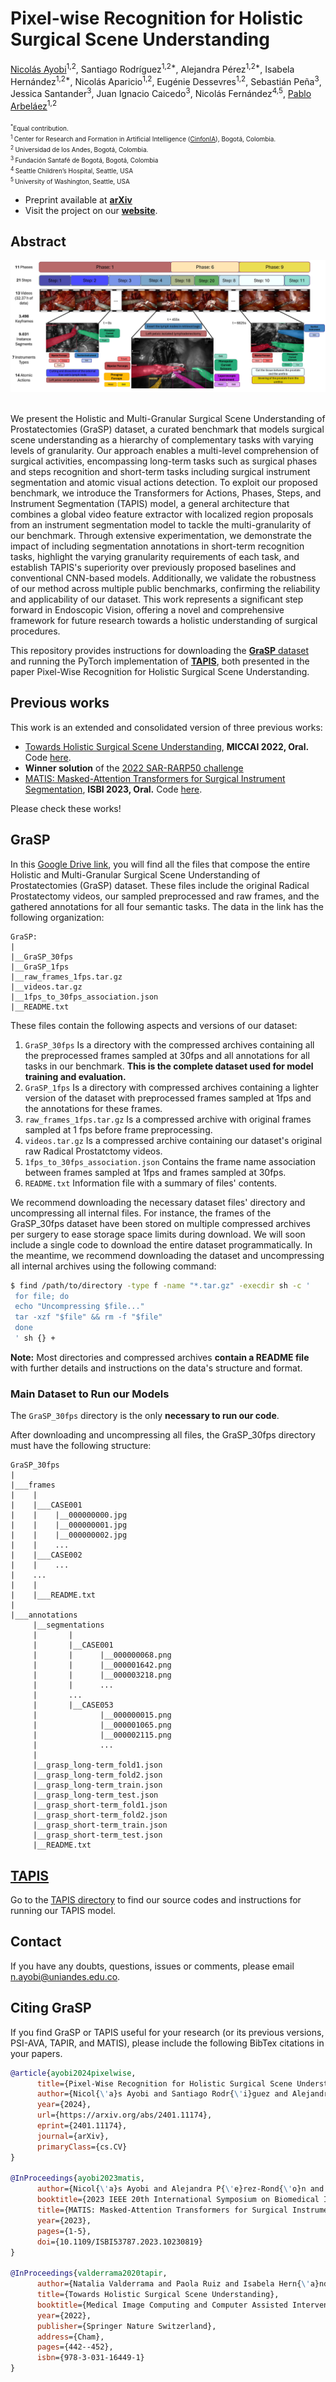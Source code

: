 # Pixel-wise Recognition for Holistic Surgical Scene Understanding

[Nicolás Ayobi](https://nayobi.github.io/)<sup>1,2</sup>, Santiago Rodríguez<sup>1,2*</sup>, Alejandra Pérez<sup>1,2*</sup>, Isabela Hernández<sup>1,2*</sup>, Nicolás Aparicio<sup>1,2</sup>, Eugénie Dessevres<sup>1,2</sup>, Sebastián Peña<sup>3</sup>, Jessica Santander<sup>3</sup>, Juan Ignacio Caicedo<sup>3</sup>, Nicolás Fernández<sup>4,5</sup>, [Pablo Arbeláez](https://scholar.google.com.co/citations?user=k0nZO90AAAAJ&hl=en)<sup>1,2</sup> <br/>
<br/>
<font size="1"><sup>*</sup>Equal contribution.</font><br/>
<font size="1"><sup>1 </sup> Center  for  Research  and  Formation  in  Artificial  Intelligence ([CinfonIA](https://cinfonia.uniandes.edu.co/)), Bogotá, Colombia.</font><br/>
<font size="1"><sup>2 </sup> Universidad  de  los  Andes,  Bogotá, Colombia.</font><br/>
<font size="1"><sup>3 </sup> Fundación Santafé de Bogotá, Bogotá, Colombia</font><br/>
<font size="1"><sup>4 </sup> Seattle Children’s Hospital, Seattle, USA</font><br/>
<font size="1"><sup>5 </sup> University of Washington, Seattle, USA</font><br/>

- Preprint available at [**arXiv**](https://arxiv.org/abs/2401.11174)<br/>
- Visit the project on our [**website**](https://cinfonia.uniandes.edu.co/publications/pixel-wise-recognition-for-holistic-surgical-scene-understanding/).

## Abstract

<div align="center">
  <img src="Images/dataset.jpg"/>
</div><br/>

We present the Holistic and Multi-Granular Surgical Scene Understanding of Prostatectomies (GraSP) dataset, a curated benchmark that models surgical scene understanding as a hierarchy of complementary tasks with varying levels of granularity. Our approach enables a multi-level comprehension of surgical activities, encompassing long-term tasks such as surgical phases and steps recognition and short-term tasks including surgical instrument segmentation and atomic visual actions detection. To exploit our proposed benchmark, we introduce the Transformers for Actions, Phases, Steps, and Instrument Segmentation (TAPIS) model, a general architecture that combines a global video feature extractor with localized region proposals from an instrument segmentation model to tackle the multi-granularity of our benchmark. Through extensive experimentation, we demonstrate the impact of including segmentation annotations in short-term recognition tasks, highlight the varying granularity requirements of each task, and establish TAPIS's superiority over previously proposed baselines and conventional CNN-based models. Additionally, we validate the robustness of our method across multiple public benchmarks, confirming the reliability and applicability of our dataset. This work represents a significant step forward in Endoscopic Vision, offering a novel and comprehensive framework for future research towards a holistic understanding of surgical procedures.

This repository provides instructions for downloading the [**GraSP** dataset](https://github.com/BCV-Uniandes/GraSP?tab=readme-ov-file#grasp) and running the PyTorch implementation of [**TAPIS**](https://github.com/BCV-Uniandes/GraSP/tree/main/TAPIS), both presented in the paper Pixel-Wise Recognition for Holistic Surgical Scene Understanding.

## Previous works

This work is an extended and consolidated version of three previous works:

- [Towards Holistic Surgical Scene Understanding](https://link.springer.com/chapter/10.1007/978-3-031-16449-1_42), **MICCAI 2022, Oral.** Code [here](https://github.com/BCV-Uniandes/TAPIR).
- **Winner solution** of the [2022 SAR-RARP50 challenge](https://arxiv.org/abs/2401.00496)
- [MATIS: Masked-Attention Transformers for Surgical Instrument Segmentation](https://ieeexplore.ieee.org/document/10230819), **ISBI 2023, Oral.** Code [here](https://github.com/BCV-Uniandes/MATIS).

Please check these works!

## GraSP

In this [Google Drive link](https://drive.google.com/drive/folders/16uGgYsQ2oohKo1-iSxOFWnFAPlGTtvb9?usp=sharing), you will find all the files that compose the entire Holistic and Multi-Granular Surgical Scene Understanding of Prostatectomies (GraSP) dataset. These files include the original Radical Prostatectomy videos, our sampled preprocessed and raw frames, and the gathered annotations for all four semantic tasks. The data in the link has the following organization:

```tree
GraSP:
|
|__GraSP_30fps
|__GraSP_1fps
|__raw_frames_1fps.tar.gz
|__videos.tar.gz
|__1fps_to_30fps_association.json
|__README.txt
```

These files contain the following aspects and versions of our dataset: 

1) ```GraSP_30fps``` Is a directory with the compressed archives containing all the preprocessed frames sampled at 30fps and all annotations for all tasks in our benchmark. **This is the complete dataset used for model training and evaluation.**
2) ```GraSP_1fps``` Is a directory with compressed archives containing a lighter version of the dataset with preprocessed frames sampled at 1fps and the annotations for these frames. 
3) ```raw_frames_1fps.tar.gz``` Is a compressed archive with original frames sampled at 1 fps before frame preprocessing.
4) ```videos.tar.gz``` Is a compressed archive containing our dataset's original raw Radical Prostatctomy videos.
5) ```1fps_to_30fps_association.json``` Contains the frame name association between frames sampled at 1fps and frames sampled at 30fps.
6) ```README.txt``` Information file with a summary of files' contents.

We recommend downloading the necessary dataset files' directory and uncompressing all internal files. For instance, the frames of the GraSP_30fps dataset have been stored on multiple compressed archives per surgery to ease storage space limits during download. We will soon include a single code to download the entire dataset programmatically. In the meantime, we recommend downloading the dataset and uncompressing all internal archives using the following command:

```sh
$ find /path/to/directory -type f -name "*.tar.gz" -execdir sh -c '
 for file; do
 echo "Uncompressing $file..."
 tar -xzf "$file" && rm -f "$file"
 done
 ' sh {} +
```

**Note:** Most directories and compressed archives **contain a README file** with further details and instructions on the data's structure and format. 

### Main Dataset to Run our Models

The ```GraSP_30fps``` directory is the only **necessary to run our code**.


After downloading and uncompressing all files, the GraSP_30fps directory must have the following structure:

```tree
GraSP_30fps
|
|___frames
|    |
|    |___CASE001
|    |    |__000000000.jpg
|    |    |__000000001.jpg
|    |    |__000000002.jpg
|    |    ...
|    |___CASE002
|    |    ...
|    ...
|    |
|    |___README.txt
|
|___annotations
     |__segmentations
     |       |
     |       |__CASE001
     |       |      |__000000068.png
     |       |      |__000001642.png
     |       |      |__000003218.png
     |       |      ...
     |       ...
     |       |__CASE053
     |              |__000000015.png
     |              |__000001065.png
     |              |__000002115.png
     |              ...
     |
     |__grasp_long-term_fold1.json
     |__grasp_long-term_fold2.json
     |__grasp_long-term_train.json
     |__grasp_long-term_test.json
     |__grasp_short-term_fold1.json
     |__grasp_short-term_fold2.json
     |__grasp_short-term_train.json
     |__grasp_short-term_test.json
     |__README.txt
```

## [TAPIS](./TAPIS/)

Go to the [TAPIS directory](./TAPIS/) to find our source codes and instructions for running our TAPIS model.

## Contact

If you have any doubts, questions, issues or comments, please email n.ayobi@uniandes.edu.co.

## Citing GraSP

If you find GraSP or TAPIS useful for your research (or its previous versions, PSI-AVA, TAPIR, and MATIS), please include the following BibTex citations in your papers.

```BibTeX
@article{ayobi2024pixelwise,
      title={Pixel-Wise Recognition for Holistic Surgical Scene Understanding}, 
      author={Nicol{\'a}s Ayobi and Santiago Rodr{\'i}guez and Alejandra P{\'e}rez and Isabela Hern{\'a}ndez and Nicol{\'a}s Aparicio and Eug{\'e}nie Dessevres and Sebasti{\'a}n Peña and Jessica Santander and Juan Ignacio Caicedo and Nicol{\'a}s Fernández and Pablo Arbel{\'a}ez},
      year={2024},
      url={https://arxiv.org/abs/2401.11174},
      eprint={2401.11174},
      journal={arXiv},
      primaryClass={cs.CV}
}

@InProceedings{ayobi2023matis,
      author={Nicol{\'a}s Ayobi and Alejandra P{\'e}rez-Rond{\'o}n and Santiago Rodr{\'i}guez and Pablo Arbel{\'a}es},
      booktitle={2023 IEEE 20th International Symposium on Biomedical Imaging (ISBI)}, 
      title={MATIS: Masked-Attention Transformers for Surgical Instrument Segmentation}, 
      year={2023},
      pages={1-5},
      doi={10.1109/ISBI53787.2023.10230819}
}

@InProceedings{valderrama2020tapir,
      author={Natalia Valderrama and Paola Ruiz and Isabela Hern{\'a}ndez and Nicol{\'a}s Ayobi and Mathilde Verlyck and Jessica Santander and Juan Caicedo and Nicol{\'a}s Fern{\'a}ndez and Pablo Arbel{\'a}ez},
      title={Towards Holistic Surgical Scene Understanding},
      booktitle={Medical Image Computing and Computer Assisted Intervention -- MICCAI 2022},
      year={2022},
      publisher={Springer Nature Switzerland},
      address={Cham},
      pages={442--452},
      isbn={978-3-031-16449-1}
}
```

